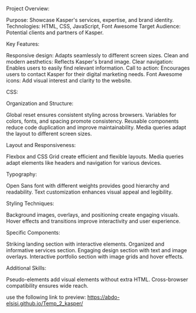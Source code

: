 Project Overview:

Purpose: Showcase Kasper's services, expertise, and brand identity.
Technologies: HTML, CSS, JavaScript, Font Awesome
Target Audience: Potential clients and partners of Kasper.


Key Features:

Responsive design: Adapts seamlessly to different screen sizes.
Clean and modern aesthetics: Reflects Kasper's brand image.
Clear navigation: Enables users to easily find relevant information.
Call to action: Encourages users to contact Kasper for their digital marketing needs.
Font Awesome icons: Add visual interest and clarity to the website.

CSS:

Organization and Structure:

Global reset ensures consistent styling across browsers.
Variables for colors, fonts, and spacing promote consistency.
Reusable components reduce code duplication and improve maintainability.
Media queries adapt the layout to different screen sizes.

Layout and Responsiveness:

Flexbox and CSS Grid create efficient and flexible layouts.
Media queries adapt elements like headers and navigation for various devices.

Typography:

Open Sans font with different weights provides good hierarchy and readability.
Text customization enhances visual appeal and legibility.

Styling Techniques:

Background images, overlays, and positioning create engaging visuals.
Hover effects and transitions improve interactivity and user experience.

Specific Components:

Striking landing section with interactive elements.
Organized and informative services section.
Engaging design section with text and image overlays.
Interactive portfolio section with image grids and hover effects.

Additional Skills:

Pseudo-elements add visual elements without extra HTML.
Cross-browser compatibility ensures wide reach.


use the following link to preview:
https://abdo-elsisi.github.io/Temp_2_kasper/
